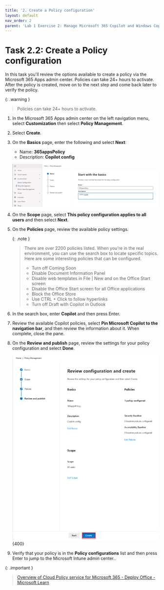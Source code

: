 ```yaml
---
title: '2. Create a Policy configuration'
layout: default
nav_order: 2
parent: 'Lab 1 Exercise 2: Manage Microsoft 365 Copilot and Windows Copilot'
---
```


# Task 2.2: Create a Policy configuration 


In this task you'll review the options available to create a policy via the Microsoft 365 Apps admin center. Policies can take 24+ hours to activate. After the policy is created, move on to the next step and come back later to verify the policy. 

{: .warning }
> Policies can take 24+ hours to activate. 

1. In the Microsoft 365 Apps admin center on the left navigation menu, select **Customization** then select **Policy Management**. 

1. Select **Create**.

1. On the **Basics** page, enter the following and select **Next**:

    - Name: **365appsPolicy**
    - Description: **Copilot config**

    ![b10.jpg](../media/lab1/b10.jpg)

1. On the **Scope** page, select **This policy configuration applies to all users** and then select **Next**.

1. On the **Policies** page, review the available policy settings.

    {: .note } 
	> There are over 2200 policies listed. When you're in the real environment, you can use the search box to locate specific topics.  
    > Here are some interesting policies that can be configured.   
    >
	>	- Turn off Coming Soon
	>	- Disable Document Information Panel
	>	- Disable web templates in File | New and on the Office Start screen
	>	- Disable the Office Start screen for all Office applications
	>	- Block the Office Store
	>	- Use CTRL + Click to follow hyperlinks
    >	- Turn off Draft with Copilot in Outlook

1. In the search box, enter **Copilot** and then press Enter.

1. Review the available Copilot policies, select **Pin Microsoft Copilot to the navigation bar**, and then review the information about it. When complete, close the pane.

1. On the **Review and publish** page, review the settings for your policy configuration and select **Done**.

    ![b11.jpg](../media//lab1/b11.jpg){400}

1. Verify that your policy is in the **Policy configurations** list and then press Enter to jump to the Microsoft Intune admin center..

{: .important }
> [Overview of Cloud Policy service for Microsoft 365 - Deploy Office - Microsoft Learn](https://learn.microsoft.com/en-us/deployoffice/admincenter/overview-cloud-policy) 
